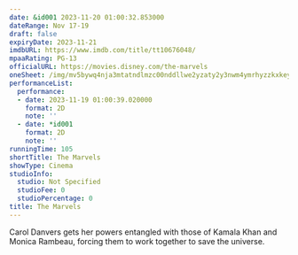 ```yaml
---
date: &id001 2023-11-20 01:00:32.853000
dateRange: Nov 17-19
draft: false
expiryDate: 2023-11-21
imdbURL: https://www.imdb.com/title/tt10676048/
mpaaRating: PG-13
officialURL: https://movies.disney.com/the-marvels
oneSheet: /img/mv5bywq4nja3mtatndlmzc00nddllwe2yzaty2y3nwm4ymrhyzzkxkeyxkfqcgdeqxvymtm1njm2odg1._v1_.jpg
performanceList:
  performance:
  - date: 2023-11-19 01:00:39.020000
    format: 2D
    note: ''
  - date: *id001
    format: 2D
    note: ''
runningTime: 105
shortTitle: The Marvels
showType: Cinema
studioInfo:
  studio: Not Specified
  studioFee: 0
  studioPercentage: 0
title: The Marvels
---
```


Carol Danvers gets her powers entangled with those of Kamala Khan and Monica Rambeau, forcing them to work together to save the universe.